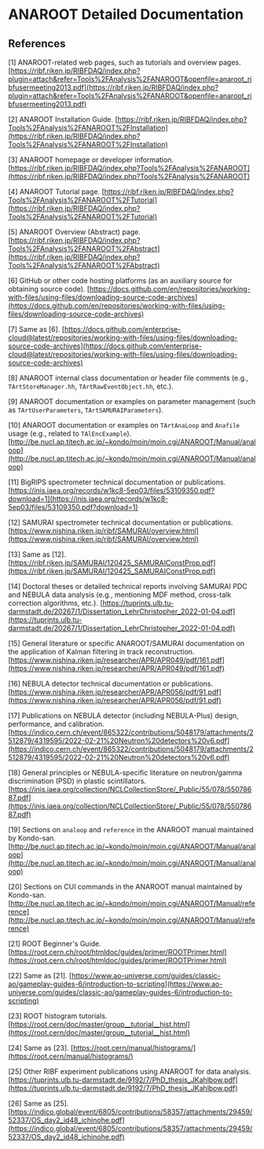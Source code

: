 # ANAROOT Detailed Documentation

## References

[1] ANAROOT-related web pages, such as tutorials and overview pages. [https://ribf.riken.jp/RIBFDAQ/index.php?plugin=attach&refer=Tools%2FAnalysis%2FANAROOT&openfile=anaroot_ribfusermeeting2013.pdf](https://ribf.riken.jp/RIBFDAQ/index.php?plugin=attach&refer=Tools%2FAnalysis%2FANAROOT&openfile=anaroot_ribfusermeeting2013.pdf)

[2] ANAROOT Installation Guide. [https://ribf.riken.jp/RIBFDAQ/index.php?Tools%2FAnalysis%2FANAROOT%2FInstallation](https://ribf.riken.jp/RIBFDAQ/index.php?Tools%2FAnalysis%2FANAROOT%2FInstallation)

[3] ANAROOT homepage or developer information. [https://ribf.riken.jp/RIBFDAQ/index.php?Tools%2FAnalysis%2FANAROOT](https://ribf.riken.jp/RIBFDAQ/index.php?Tools%2FAnalysis%2FANAROOT)

[4] ANAROOT Tutorial page. [https://ribf.riken.jp/RIBFDAQ/index.php?Tools%2FAnalysis%2FANAROOT%2FTutorial](https://ribf.riken.jp/RIBFDAQ/index.php?Tools%2FAnalysis%2FANAROOT%2FTutorial)

[5] ANAROOT Overview (Abstract) page. [https://ribf.riken.jp/RIBFDAQ/index.php?Tools%2FAnalysis%2FANAROOT%2FAbstract](https://ribf.riken.jp/RIBFDAQ/index.php?Tools%2FAnalysis%2FANAROOT%2FAbstract)

[6] GitHub or other code hosting platforms (as an auxiliary source for obtaining source code). [https://docs.github.com/en/repositories/working-with-files/using-files/downloading-source-code-archives](https://docs.github.com/en/repositories/working-with-files/using-files/downloading-source-code-archives)

[7] Same as [6]. [https://docs.github.com/enterprise-cloud@latest/repositories/working-with-files/using-files/downloading-source-code-archives](https://docs.github.com/enterprise-cloud@latest/repositories/working-with-files/using-files/downloading-source-code-archives)

[8] ANAROOT internal class documentation or header file comments (e.g., `TArtStoreManager.hh`, `TArtRawEventObject.hh`, etc.).

[9] ANAROOT documentation or examples on parameter management (such as `TArtUserParameters`, `TArtSAMURAIParameters`).

[10] ANAROOT documentation or examples on `TArtAnaLoop` and `Anafile` usage (e.g., related to `TAlEncExample`). [http://be.nucl.ap.titech.ac.jp/~kondo/moin/moin.cgi/ANAROOT/Manual/analoop](http://be.nucl.ap.titech.ac.jp/~kondo/moin/moin.cgi/ANAROOT/Manual/analoop)

[11] BigRIPS spectrometer technical documentation or publications. [https://inis.iaea.org/records/w1kc8-5ep03/files/53109350.pdf?download=1](https://inis.iaea.org/records/w1kc8-5ep03/files/53109350.pdf?download=1)

[12] SAMURAI spectrometer technical documentation or publications. [https://www.nishina.riken.jp/ribf/SAMURAI/overview.html](https://www.nishina.riken.jp/ribf/SAMURAI/overview.html)

[13] Same as [12]. [https://ribf.riken.jp/SAMURAI/120425_SAMURAIConstProp.pdf](https://ribf.riken.jp/SAMURAI/120425_SAMURAIConstProp.pdf)

[14] Doctoral theses or detailed technical reports involving SAMURAI PDC and NEBULA data analysis (e.g., mentioning MDF method, cross-talk correction algorithms, etc.). [https://tuprints.ulb.tu-darmstadt.de/20267/1/Dissertation_LehrChristopher_2022-01-04.pdf](https://tuprints.ulb.tu-darmstadt.de/20267/1/Dissertation_LehrChristopher_2022-01-04.pdf)

[15] General literature or specific ANAROOT/SAMURAI documentation on the application of Kalman filtering in track reconstruction. [https://www.nishina.riken.jp/researcher/APR/APR049/pdf/161.pdf](https://www.nishina.riken.jp/researcher/APR/APR049/pdf/161.pdf)

[16] NEBULA detector technical documentation or publications. [https://www.nishina.riken.jp/researcher/APR/APR056/pdf/91.pdf](https://www.nishina.riken.jp/researcher/APR/APR056/pdf/91.pdf)

[17] Publications on NEBULA detector (including NEBULA-Plus) design, performance, and calibration. [https://indico.cern.ch/event/865322/contributions/5048179/attachments/2512879/4319595/2022-02-21%20Neutron%20detectors%20v6.pdf](https://indico.cern.ch/event/865322/contributions/5048179/attachments/2512879/4319595/2022-02-21%20Neutron%20detectors%20v6.pdf)

[18] General principles or NEBULA-specific literature on neutron/gamma discrimination (PSD) in plastic scintillators. [https://inis.iaea.org/collection/NCLCollectionStore/_Public/55/078/55078687.pdf](https://inis.iaea.org/collection/NCLCollectionStore/_Public/55/078/55078687.pdf)

[19] Sections on `analoop` and `reference` in the ANAROOT manual maintained by Kondo-san. [http://be.nucl.ap.titech.ac.jp/~kondo/moin/moin.cgi/ANAROOT/Manual/analoop](http://be.nucl.ap.titech.ac.jp/~kondo/moin/moin.cgi/ANAROOT/Manual/analoop)

[20] Sections on CUI commands in the ANAROOT manual maintained by Kondo-san. [http://be.nucl.ap.titech.ac.jp/~kondo/moin/moin.cgi/ANAROOT/Manual/reference](http://be.nucl.ap.titech.ac.jp/~kondo/moin/moin.cgi/ANAROOT/Manual/reference)

[21] ROOT Beginner's Guide. [https://root.cern.ch/root/htmldoc/guides/primer/ROOTPrimer.html](https://root.cern.ch/root/htmldoc/guides/primer/ROOTPrimer.html)

[22] Same as [21]. [https://www.ao-universe.com/guides/classic-ao/gameplay-guides-6/introduction-to-scripting](https://www.ao-universe.com/guides/classic-ao/gameplay-guides-6/introduction-to-scripting)

[23] ROOT histogram tutorials. [https://root.cern/doc/master/group__tutorial__hist.html](https://root.cern/doc/master/group__tutorial__hist.html)

[24] Same as [23]. [https://root.cern/manual/histograms/](https://root.cern/manual/histograms/)

[25] Other RIBF experiment publications using ANAROOT for data analysis. [https://tuprints.ulb.tu-darmstadt.de/9192/7/PhD_thesis_JKahlbow.pdf](https://tuprints.ulb.tu-darmstadt.de/9192/7/PhD_thesis_JKahlbow.pdf)

[26] Same as [25]. [https://indico.global/event/6805/contributions/58357/attachments/29459/52337/OS_day2_id48_ichinohe.pdf](https://indico.global/event/6805/contributions/58357/attachments/29459/52337/OS_day2_id48_ichinohe.pdf)
